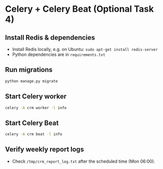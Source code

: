 # Celery + Celery Beat (Optional Task 4)

## Install Redis & dependencies
- Install Redis locally, e.g. on Ubuntu: `sudo apt-get install redis-server`
- Python dependencies are in `requirements.txt`

## Run migrations
```bash
python manage.py migrate
```

## Start Celery worker
```bash
celery -A crm worker -l info
```

## Start Celery Beat
```bash
celery -A crm beat -l info
```

## Verify weekly report logs
- Check `/tmp/crm_report_log.txt` after the scheduled time (Mon 06:00).
